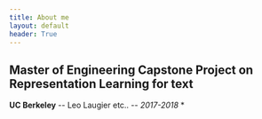 ```yaml
---
title: About me
layout: default
header: True
---
```


## Master of Engineering Capstone Project on Representation Learning for text 
**UC Berkeley** -- Leo Laugier etc.. --  _2017-2018_ 
* 
